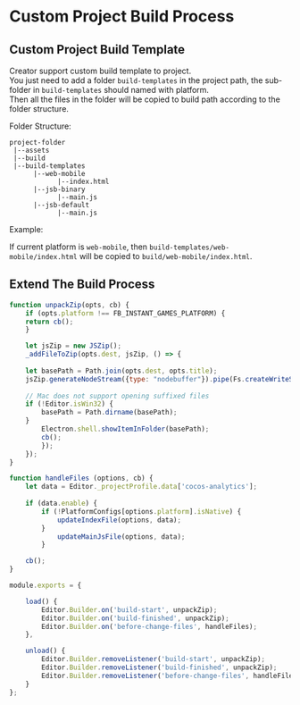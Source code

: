 # Custom Project Build Process

## Custom Project Build Template

Creator support custom build template to project.    
You just need to add a folder `build-templates` in the project path, the sub-folder in `build-templates` should named with platform.   
Then all the files in the folder will be copied to build path according to the folder structure.

Folder Structure: 

```
project-folder
 |--assets
 |--build
 |--build-templates
      |--web-mobile
            |--index.html
      |--jsb-binary
            |--main.js
      |--jsb-default
            |--main.js
```

Example:

If current platform is `web-mobile`, then `build-templates/web-mobile/index.html` will be copied to `build/web-mobile/index.html`.

## Extend The Build Process

```js
function unpackZip(opts, cb) {
    if (opts.platform !== FB_INSTANT_GAMES_PLATFORM) {
    return cb();
    }

    let jsZip = new JSZip();
    _addFileToZip(opts.dest, jsZip, () => {
          
    let basePath = Path.join(opts.dest, opts.title); 
    jsZip.generateNodeStream({type: "nodebuffer"}).pipe(Fs.createWriteStream(basePath+ '.zip')).on('finish', () => {
                
    // Mac does not support opening suffixed files
    if (!Editor.isWin32) {
        basePath = Path.dirname(basePath);
    }
        Electron.shell.showItemInFolder(basePath);
        cb();
        });
    });
}
```

```js
function handleFiles (options, cb) {
    let data = Editor._projectProfile.data['cocos-analytics'];
    
    if (data.enable) {
        if (!PlatformConfigs[options.platform].isNative) {
            updateIndexFile(options, data);
        }
            updateMainJsFile(options, data);
        }

    cb();
}
```

```js
module.exports = {

    load() {
        Editor.Builder.on('build-start', unpackZip);
        Editor.Builder.on('build-finished', unpackZip);
        Editor.Builder.on('before-change-files', handleFiles);   
    },

    unload() {
        Editor.Builder.removeListener('build-start', unpackZip);
        Editor.Builder.removeListener('build-finished', unpackZip);
        Editor.Builder.removeListener('before-change-files', handleFiles);        
    }
};
```